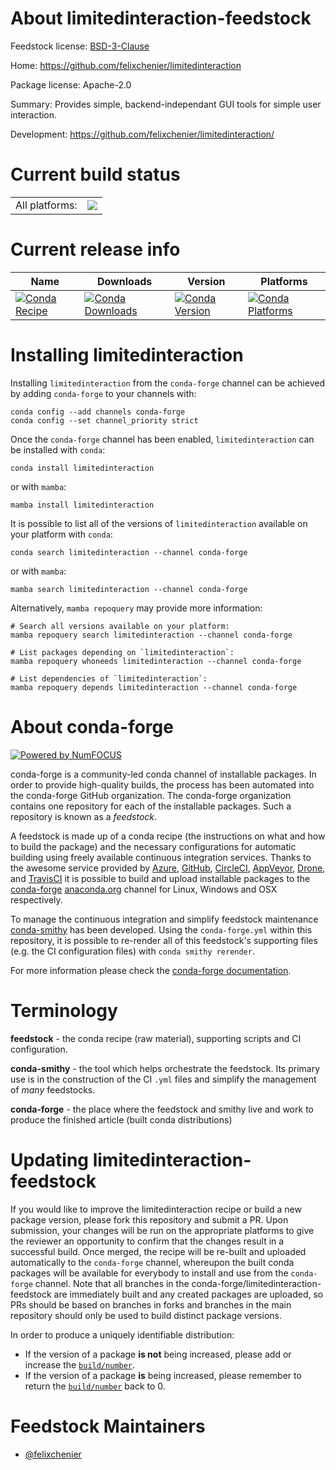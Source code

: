 About limitedinteraction-feedstock
==================================

Feedstock license: [BSD-3-Clause](https://github.com/conda-forge/limitedinteraction-feedstock/blob/main/LICENSE.txt)

Home: https://github.com/felixchenier/limitedinteraction

Package license: Apache-2.0

Summary: Provides simple, backend-independant GUI tools for simple user interaction.

Development: https://github.com/felixchenier/limitedinteraction/

Current build status
====================


<table><tr><td>All platforms:</td>
    <td>
      <a href="https://dev.azure.com/conda-forge/feedstock-builds/_build/latest?definitionId=11406&branchName=main">
        <img src="https://dev.azure.com/conda-forge/feedstock-builds/_apis/build/status/limitedinteraction-feedstock?branchName=main">
      </a>
    </td>
  </tr>
</table>

Current release info
====================

| Name | Downloads | Version | Platforms |
| --- | --- | --- | --- |
| [![Conda Recipe](https://img.shields.io/badge/recipe-limitedinteraction-green.svg)](https://anaconda.org/conda-forge/limitedinteraction) | [![Conda Downloads](https://img.shields.io/conda/dn/conda-forge/limitedinteraction.svg)](https://anaconda.org/conda-forge/limitedinteraction) | [![Conda Version](https://img.shields.io/conda/vn/conda-forge/limitedinteraction.svg)](https://anaconda.org/conda-forge/limitedinteraction) | [![Conda Platforms](https://img.shields.io/conda/pn/conda-forge/limitedinteraction.svg)](https://anaconda.org/conda-forge/limitedinteraction) |

Installing limitedinteraction
=============================

Installing `limitedinteraction` from the `conda-forge` channel can be achieved by adding `conda-forge` to your channels with:

```
conda config --add channels conda-forge
conda config --set channel_priority strict
```

Once the `conda-forge` channel has been enabled, `limitedinteraction` can be installed with `conda`:

```
conda install limitedinteraction
```

or with `mamba`:

```
mamba install limitedinteraction
```

It is possible to list all of the versions of `limitedinteraction` available on your platform with `conda`:

```
conda search limitedinteraction --channel conda-forge
```

or with `mamba`:

```
mamba search limitedinteraction --channel conda-forge
```

Alternatively, `mamba repoquery` may provide more information:

```
# Search all versions available on your platform:
mamba repoquery search limitedinteraction --channel conda-forge

# List packages depending on `limitedinteraction`:
mamba repoquery whoneeds limitedinteraction --channel conda-forge

# List dependencies of `limitedinteraction`:
mamba repoquery depends limitedinteraction --channel conda-forge
```


About conda-forge
=================

[![Powered by
NumFOCUS](https://img.shields.io/badge/powered%20by-NumFOCUS-orange.svg?style=flat&colorA=E1523D&colorB=007D8A)](https://numfocus.org)

conda-forge is a community-led conda channel of installable packages.
In order to provide high-quality builds, the process has been automated into the
conda-forge GitHub organization. The conda-forge organization contains one repository
for each of the installable packages. Such a repository is known as a *feedstock*.

A feedstock is made up of a conda recipe (the instructions on what and how to build
the package) and the necessary configurations for automatic building using freely
available continuous integration services. Thanks to the awesome service provided by
[Azure](https://azure.microsoft.com/en-us/services/devops/), [GitHub](https://github.com/),
[CircleCI](https://circleci.com/), [AppVeyor](https://www.appveyor.com/),
[Drone](https://cloud.drone.io/welcome), and [TravisCI](https://travis-ci.com/)
it is possible to build and upload installable packages to the
[conda-forge](https://anaconda.org/conda-forge) [anaconda.org](https://anaconda.org/)
channel for Linux, Windows and OSX respectively.

To manage the continuous integration and simplify feedstock maintenance
[conda-smithy](https://github.com/conda-forge/conda-smithy) has been developed.
Using the ``conda-forge.yml`` within this repository, it is possible to re-render all of
this feedstock's supporting files (e.g. the CI configuration files) with ``conda smithy rerender``.

For more information please check the [conda-forge documentation](https://conda-forge.org/docs/).

Terminology
===========

**feedstock** - the conda recipe (raw material), supporting scripts and CI configuration.

**conda-smithy** - the tool which helps orchestrate the feedstock.
                   Its primary use is in the construction of the CI ``.yml`` files
                   and simplify the management of *many* feedstocks.

**conda-forge** - the place where the feedstock and smithy live and work to
                  produce the finished article (built conda distributions)


Updating limitedinteraction-feedstock
=====================================

If you would like to improve the limitedinteraction recipe or build a new
package version, please fork this repository and submit a PR. Upon submission,
your changes will be run on the appropriate platforms to give the reviewer an
opportunity to confirm that the changes result in a successful build. Once
merged, the recipe will be re-built and uploaded automatically to the
`conda-forge` channel, whereupon the built conda packages will be available for
everybody to install and use from the `conda-forge` channel.
Note that all branches in the conda-forge/limitedinteraction-feedstock are
immediately built and any created packages are uploaded, so PRs should be based
on branches in forks and branches in the main repository should only be used to
build distinct package versions.

In order to produce a uniquely identifiable distribution:
 * If the version of a package **is not** being increased, please add or increase
   the [``build/number``](https://docs.conda.io/projects/conda-build/en/latest/resources/define-metadata.html#build-number-and-string).
 * If the version of a package **is** being increased, please remember to return
   the [``build/number``](https://docs.conda.io/projects/conda-build/en/latest/resources/define-metadata.html#build-number-and-string)
   back to 0.

Feedstock Maintainers
=====================

* [@felixchenier](https://github.com/felixchenier/)

